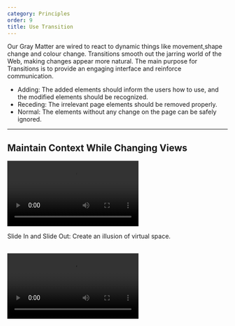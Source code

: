 ```yaml
---
category: Principles
order: 9
title: Use Transition
---
```


Our Gray Matter are wired to react to dynamic things like movement,shape change and colour change. Transitions smooth out the jarring world of the Web, making changes appear more natural. The main purpose for Transitions is to provide an engaging interface and reinforce communication.

- Adding: The added elements should inform the users how to use, and the modified elements should be recognized.
- Receding: The irrelevant page elements should be removed properly.
- Normal: The elements without any change on the page can be safely ignored.

---

## Maintain Context While Changing Views

<video class="transition-video-player" alt="example of Slide In and Slide Out
" src="https://os.alipayobjects.com/rmsportal/EejaUGsyExkXyXr.mp4" />

Slide In and Slide Out: Create an illusion of virtual space.

<br>

<video class="transition-video-player" alt="example of Carousel" src="https://os.alipayobjects.com/rmsportal/GIutPgZMTyfFfrH.mp4" />

Carousel: Carousels are great for extending vir- tual space.

<br>

<video class="transition-video-player" alt="example of Accordion" src="https://os.alipayobjects.com/rmsportal/ERKhqHlcHiCDSQu.mp4" />

Accordion: Accordion helps maintain context while switching views.

<br>

<p><span class="waiting">View Navigation (coming soon)</span></p>

<br>

---

## Explain What Just Happened

<video class="transition-video-player" alt="example of Adding an Object" description="When an object is added, the highlighted area shows it to the user. The highlight fades in several seconds in order not to interfere the user flow." src="https://os.alipayobjects.com/rmsportal/FqkQMyFqNqielOw.mp4" />

Adding an Object: Add an object in the table or chart.

<br>

<video class="transition-video-player" alt="example of Deleting Objects" src="https://os.alipayobjects.com/rmsportal/pnNkNIMoowmGUQy.mp4" />

Deleting an Object: Delete an object in the table or chart.

<br>

<video class="transition-video-player" alt="example of Modifying an object" description="Status No.1: The user modifies the value of Detail. <br>Status No.2: After the user click the save button, a yellow fill is displayed in the grid of Detail, which indicates the change of the object. <br>Status No.3: The fill fades in several seconds and returned to normal." src="https://os.alipayobjects.com/rmsportal/XrUIWmsmOlEnZGc.mp4" />

Modifying an Object: Modify an object in the table or chart.

<br>

<video class="transition-video-player" alt="example of Calling out an Object" src="https://os.alipayobjects.com/rmsportal/gSNilqbiXOufDXF.mp4" />

Calling out an Object: Click the page element and call out a new object.

---

## Improve Perceived Performance

If actual performance can hardly improved, there is a difference between actual performance and perceived performance. Diverting the user’s attention is a good way to improve the perceived time an operation takes.

<br>

<p><span class="waiting">Image (coming soon)</span></p>

---

## Natural Motion

Please refer to [Ant Motion, a motion language](http://motion.ant.design/#/language/)。

